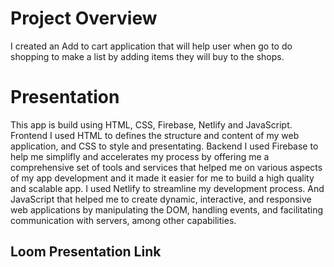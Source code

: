 # Project Overview
I created an Add to cart application that will help user when go to do shopping to make a list by adding items they will buy to the shops.

# Presentation
This app is build using HTML, CSS, Firebase, Netlify and JavaScript. Frontend I used HTML to defines the structure and content of my web application, and CSS to style and presentating. Backend I used Firebase to help me simplifly and accelerates my process by offering me a comprehensive set of tools and services that helped me on various aspects of my app development and it made it easier for me to build a high quality and scalable app. I used Netlify to streamline my development process. And JavaScript that helped me to create dynamic, interactive, and responsive web applications by manipulating the DOM, handling events, and facilitating communication with servers, among other capabilities.
## Loom Presentation Link
<a href="https://www.loom.com/share/dc434eac5d074388b212f732d9d1ce22?sid=da17914e-8781-43fd-93b8-f07381a1769a">